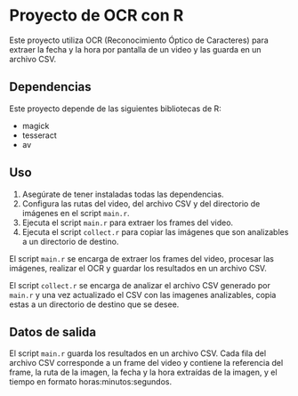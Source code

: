 # Proyecto de OCR con R

Este proyecto utiliza OCR (Reconocimiento Óptico de Caracteres) para extraer la fecha y la hora por pantalla de un video y las guarda en un archivo CSV.

## Dependencias

Este proyecto depende de las siguientes bibliotecas de R:

- magick
- tesseract
- av

## Uso

1. Asegúrate de tener instaladas todas las dependencias.
2. Configura las rutas del video, del archivo CSV y del directorio de imágenes en el script `main.r`.
3. Ejecuta el script `main.r` para extraer los frames del video.
4. Ejecuta el script `collect.r` para copiar las imágenes que son analizables a un directorio de destino.

El script `main.r` se encarga de extraer los frames del video, procesar las imágenes, realizar el OCR y guardar los resultados en un archivo CSV.

El script `collect.r` se encarga de analizar el archivo CSV generado por `main.r` y una vez actualizado el CSV con las imagenes analizables, copia estas a un directorio de destino que se desee.

## Datos de salida

El script `main.r` guarda los resultados en un archivo CSV. Cada fila del archivo CSV corresponde a un frame del video y contiene la referencia del frame, la ruta de la imagen, la fecha y la hora extraídas de la imagen, y el tiempo en formato horas:minutos:segundos.
